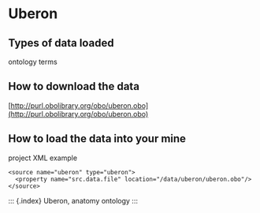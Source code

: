 # Uberon

## Types of data loaded

ontology terms

## How to download the data

[http://purl.obolibrary.org/obo/uberon.obo](http://purl.obolibrary.org/obo/uberon.obo)

## How to load the data into your mine

project XML example

```text
<source name="uberon" type="uberon">
  <property name="src.data.file" location="/data/uberon/uberon.obo"/>
</source>
```

::: {.index} Uberon, anatomy ontology :::


